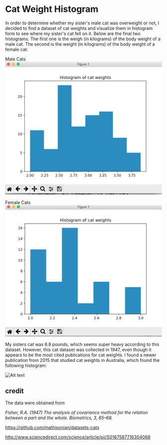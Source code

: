 # Cat Weight Histogram

In order to determine whether my sister's male cat was overweight or not, I decided to find a dataset of cat weights and visualize them in histogram form to see where my sister's cat fell on it. Below are the final two histograms. The first one is the weigh (in kilograms) of the body weight of a male cat. The second is the weight (in kilograms) of the body weight of a female cat:

Male Cats
![Alt text](./Male.png?raw=true "Title")

Female Cats
![Alt text](./Female.png?raw=true "Title")

My sisters cat was 6.8 pounds, which seems super heavy according to this dataset. However, this cat dataset was collected in 1947, even though it appears to be the most cited publications for cat weights. I found a newer publication from 2015 that studied cat weights in Australia, which found the following histogram:

![Alt text](./newgraph.png?raw=true "Title")

## credit

The data were obtained from

*Fisher, R.A. (1947) The analysis of covariance method for the relation between a part and the whole. Biometrics, 3, 65–68.*

https://github.com/mathisonian/datasets-cats

http://www.sciencedirect.com/science/article/pii/S0167587716304068
